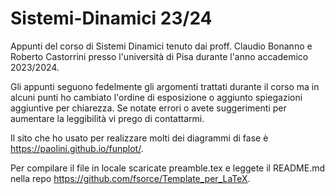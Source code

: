 # Sistemi-Dinamici 23/24

Appunti del corso di Sistemi Dinamici tenuto dai proff. Claudio Bonanno e Roberto Castorrini presso l'università di Pisa durante l'anno accademico 2023/2024.

Gli appunti seguono fedelmente gli argomenti trattati durante il corso ma in alcuni punti ho cambiato l'ordine di esposizione o aggiunto spiegazioni aggiuntive per chiarezza.
Se notate errori o avete suggerimenti per aumentare la leggibilità vi prego di contattarmi.


Il sito che ho usato per realizzare molti dei diagrammi di fase è https://paolini.github.io/funplot/.


Per compilare il file in locale scaricate preamble.tex e leggete il README.md nella repo https://github.com/fsorce/Template_per_LaTeX.
